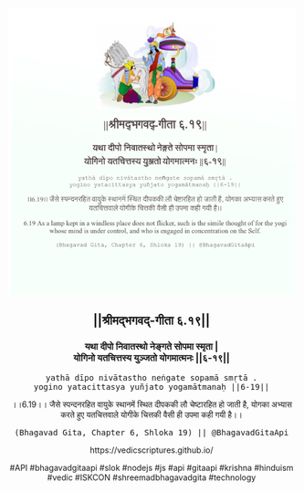 <img src="../../asset/BG_6_19.png"/>
<center><h2>||श्रीमद्‍भगवद्‍-गीता ६.१९||</h2>
<h3>यथा दीपो निवातस्थो नेङ्गते सोपमा स्मृता |<br/>योगिनो यतचित्तस्य युञ्जतो योगमात्मनः ||६-१९||</h3>
<pre>yathā dīpo nivātastho neṅgate sopamā smṛtā .<br/>yogino yatacittasya yuñjato yogamātmanaḥ ||6-19||</pre>
<p>।।6.19।। जैसे स्पन्दनरहित वायुके स्थानमें स्थित दीपककी लौ चेष्टारहित हो जाती है, योगका अभ्यास करते हुए यतचित्तवाले योगीके चित्तकी वैसी ही उपमा कही गयी है।।</p>
<pre>(Bhagavad Gita, Chapter 6, Shloka 19) || @BhagavadGitaApi</pre><p>https://vedicscriptures.github.io/</p><p>#API #bhagavadgitaapi #slok #nodejs #js #api #gitaapi #krishna #hinduism #vedic #ISKCON #shreemadbhagavadgita #technology</p></center>